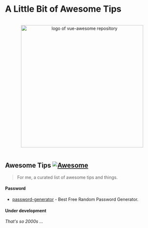 # A Little Bit of Awesome Tips

<p align="center">
  <br>
  <img width="400" src="https://wree-fm.sagacom.com/wp-content/blogs.dir/74/files/2020/02/Awesome-DL-002-620x400.jpg" alt="logo of vue-awesome repository">
  <br>
  <br>
</p>

## Awesome Tips [![Awesome](https://cdn.rawgit.com/sindresorhus/awesome/d7305f38d29fed78fa85652e3a63e154dd8e8829/media/badge.svg)](https://github.com/sINusBob/awesome-tips)

> For me, a curated list of awesome tips and things.


#### Password

 - [password-generator](https://www.avast.com/random-password-generator) - Best Free Random Password Generator.


#### Under development

*That's so 2000s ...*

